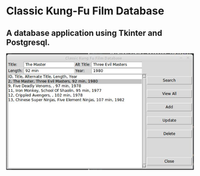 # Classic Kung-Fu Film Database

## A database application using Tkinter and Postgresql. ##

![screenshot](/screenshot.jpg)

